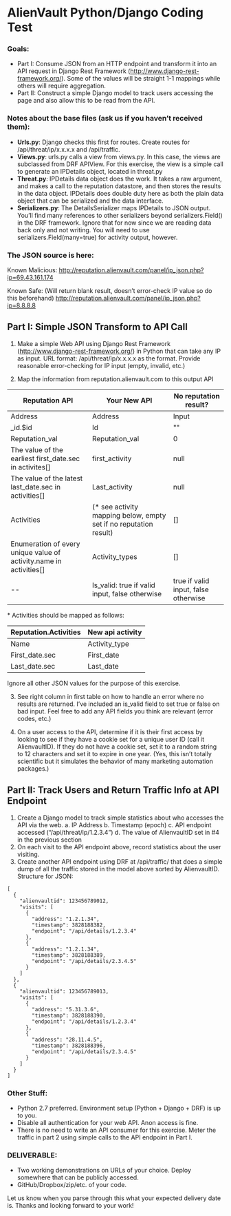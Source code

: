 # AlienVault Python/Django Coding Test

### Goals:

* Part I: Consume JSON from an HTTP endpoint and transform it into an API request in Django
Rest Framework (http://www.django-rest-framework.org/). Some of the values will be straight 1-1
mappings while others will require aggregation.
* Part II: Construct a simple Django model to track users accessing the page and also allow this to
be read from the API.

### Notes about the base files (ask us if you haven’t received them):
* __Urls.py__:​ Django checks this first for routes. Create routes for /api/threat/ip/x.x.x.x and /api/traffic.
* __Views.py__:​ urls.py calls a view from views.py. In this case, the views are subclassed from DRF
APIView. For this exercise, the view is a simple call to generate an IPDetails object, located in
threat.py
* __Threat.py__​: IPDetails data object does the work. It takes a raw argument, and makes a call to the
reputation datastore, and then stores the results in the data object. IPDetails does double duty
here as both the plain data object that can be serialized and the data interface.
* __Serializers.py__​: The DetailsSerializer maps IPDetails to JSON output. You’ll find many references
to other serializers beyond serializers.Field() in the DRF framework. Ignore that for now since we
are reading data back only and not writing. You will need to use serializers.Field(many=true) for
activity output, however.

### The JSON source is here:
Known Malicious:
http://reputation.alienvault.com/panel/ip_json.php?ip=69.43.161.174

Known Safe: (Will return blank result, doesn’t error-check IP value so do this beforehand)
http://reputation.alienvault.com/panel/ip_json.php?ip=8.8.8.8

## Part I: Simple JSON Transform to API Call
1. Make a simple Web API using Django Rest Framework (http://www.django-rest-framework.org/) in
Python that can take any IP as input. URL format: /api/threat/ip/x.x.x.x as the format. Provide reasonable
error-checking for IP input (empty, invalid, etc.)

2. Map the information from reputation.alienvault.com to this output API

| Reputation API | Your New API | No reputation result?
| --- | --- | --- |
| Address | Address | Input 
| _id.$id | Id | ""
| Reputation_val | Reputation_val | 0
| The value of the earliest first_date.sec in activites[] | first_activity | null
| The value of the latest last_date.sec in activities[] | Last_activity | null
| Activities | (* see activity mapping below, empty set if no reputation result)| []
| Enumeration of every unique value of activity.name in activities[] | Activity_types | []
| -- | Is_valid: true if valid input, false otherwise | true if valid input, false otherwise

\* Activities should be mapped as follows:

| Reputation.Activities | New api activity
| --- | --- |
| Name | Activity_type
| First_date.sec | First_date
| Last_date.sec | Last_date

Ignore all other JSON values for the purpose of this exercise.

3. See right column in first table on how to handle an error where no results are returned. I’ve included an
is_valid field to set true or false on bad input. Feel free to add any API fields you think are relevant (error
codes, etc.)

4. On a user access to the API, determine if it is their first access by looking to see if they have a cookie
set for a unique user ID (call it AlienvaultID). If they do not have a cookie set, set it to a random string to
12 characters and set it to expire in one year. (Yes, this isn’t totally scientific but it simulates the behavior
of many marketing automation packages.)

## Part II: Track Users and Return Traffic Info at API Endpoint
1. Create a Django model to track simple statistics about who accesses the API via the web.
  a. IP Address
  b. Timestamp (epoch)
  c. API endpoint accessed (“/api/threat/ip/1.2.3.4”)
  d. The value of AlienvaultID set in #4 in the previous section
2. On each visit to the API endpoint above, record statistics about the user visiting.
3. Create another API endpoint using DRF at /api/traffic/ that does a simple dump of all the traffic
stored in the model above sorted by AlienvaultID.
Structure for JSON:
```
[
  {
    "alienvaultid": 123456789012,
    "visits": [
      {
        "address": "1.2.1.34",
        "timestamp": 3828188382,
        "endpoint": "/api/details/1.2.3.4"
      },
      {
        "address": "1.2.1.34",
        "timestamp": 3828188389,
        "endpoint": "/api/details/2.3.4.5"
      }
    ]
  },
  {
    "alienvaultid": 123456789013,
    "visits": [
      {
        "address": "5.31.3.6",
        "timestamp": 3828188390,
        "endpoint": "/api/details/1.2.3.4"
      },
      {
        "address": "28.11.4.5",
        "timestamp": 3828188396,
        "endpoint": "/api/details/2.3.4.5"
      }
    ]
  }
]
```

### Other Stuff:
* Python 2.7 preferred. Environment setup (Python + Django + DRF) is up to you.
* Disable all authentication for your web API. Anon access is fine.
* There is no need to write an API consumer for this exercise. Meter the traffic in part 2 using
simple calls to the API endpoint in Part I.

### DELIVERABLE:
* Two working demonstrations on URLs of your choice. Deploy somewhere that can be publicly
accessed.
* GitHub/Dropbox/zip/etc. of your code.

Let us know when you parse through this what your expected delivery date is. Thanks and looking
forward to your work!